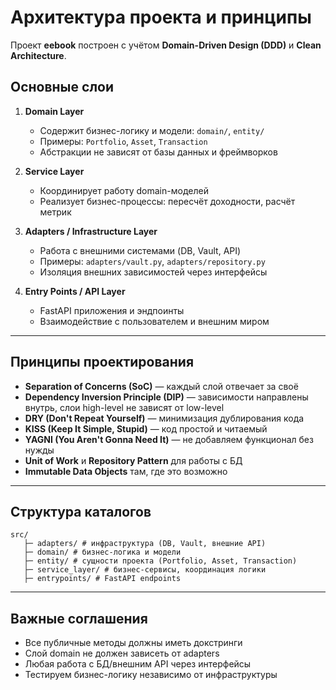 # Архитектура проекта и принципы

Проект **eebook** построен с учётом **Domain-Driven Design (DDD)** и **Clean Architecture**.

## Основные слои

1. **Domain Layer**
   - Содержит бизнес-логику и модели: `domain/`, `entity/`
   - Примеры: `Portfolio`, `Asset`, `Transaction`
   - Абстракции не зависят от базы данных и фреймворков

2. **Service Layer**
   - Координирует работу domain-моделей
   - Реализует бизнес-процессы: пересчёт доходности, расчёт метрик

3. **Adapters / Infrastructure Layer**
   - Работа с внешними системами (DB, Vault, API)
   - Примеры: `adapters/vault.py`, `adapters/repository.py`
   - Изоляция внешних зависимостей через интерфейсы

4. **Entry Points / API Layer**
   - FastAPI приложения и эндпоинты
   - Взаимодействие с пользователем и внешним миром

---

## Принципы проектирования

- **Separation of Concerns (SoC)** — каждый слой отвечает за своё
- **Dependency Inversion Principle (DIP)** — зависимости направлены внутрь, слои high-level не зависят от low-level
- **DRY (Don't Repeat Yourself)** — минимизация дублирования кода
- **KISS (Keep It Simple, Stupid)** — код простой и читаемый
- **YAGNI (You Aren't Gonna Need It)** — не добавляем функционал без нужды
- **Unit of Work** и **Repository Pattern** для работы с БД
- **Immutable Data Objects** там, где это возможно

---

## Структура каталогов
```
src/
   ├─ adapters/ # инфраструктура (DB, Vault, внешние API)
   ├─ domain/ # бизнес-логика и модели
   ├─ entity/ # сущности проекта (Portfolio, Asset, Transaction)
   ├─ service_layer/ # бизнес-сервисы, координация логики
   ├─ entrypoints/ # FastAPI endpoints
```


---

## Важные соглашения

- Все публичные методы должны иметь докстринги
- Слой domain не должен зависеть от adapters
- Любая работа с БД/внешним API через интерфейсы
- Тестируем бизнес-логику независимо от инфраструктуры
